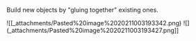 












Build new objects by "gluing together" existing ones.

![[_attachments/Pasted%20image%2020211003193342.png) ![](_attachments/Pasted%20image%2020211003193427.png]]

